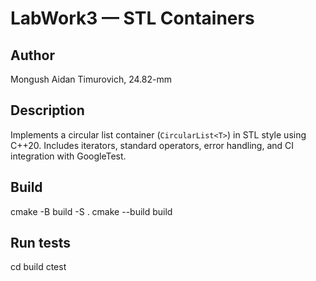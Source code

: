 # LabWork3 — STL Containers

## Author

Mongush Aidan Timurovich, 24.82-mm

## Description

Implements a circular list container (`CircularList<T>`) in STL style using C++20.
Includes iterators, standard operators, error handling, and CI integration with GoogleTest.

## Build


cmake -B build -S .
cmake --build build


## Run tests


cd build
ctest
